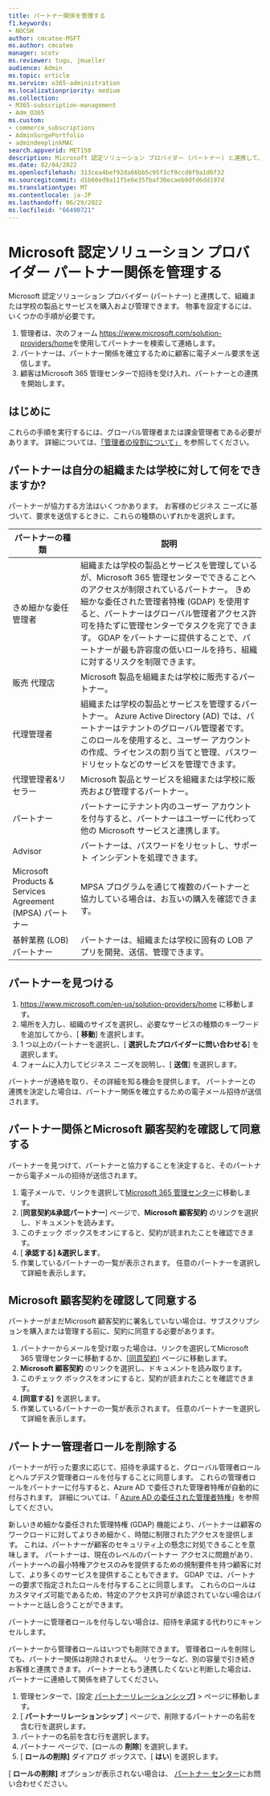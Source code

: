 ```yaml
---
title: パートナー関係を管理する
f1.keywords:
- NOCSH
author: cmcatee-MSFT
ms.author: cmcatee
manager: scotv
ms.reviewer: tugu, jmueller
audience: Admin
ms.topic: article
ms.service: o365-administration
ms.localizationpriority: medium
ms.collection:
- M365-subscription-management
- Adm_O365
ms.custom:
- commerce_subscriptions
- AdminSurgePortfolio
- admindeeplinkMAC
search.appverid: MET150
description: Microsoft 認定ソリューション プロバイダー (パートナー) と連携して、組織または学校の製品とサービスを購入および管理する方法について説明します。
ms.date: 02/04/2022
ms.openlocfilehash: 313cea4bef92da66bb5c95f3cf9ccd0f9a1d6f32
ms.sourcegitcommit: d1b60ed9a11f5e6e35fbaf30ecaeb9dfd6dd197d
ms.translationtype: MT
ms.contentlocale: ja-JP
ms.lasthandoff: 06/29/2022
ms.locfileid: "66490721"
---
```

# <a name="manage-microsoft-certified-solution-provider-partner-relationships"></a>Microsoft 認定ソリューション プロバイダー パートナー関係を管理する

Microsoft 認定ソリューション プロバイダー (パートナー) と連携して、組織または学校の製品とサービスを購入および管理できます。 物事を設定するには、いくつかの手順が必要です。

1. 管理者は、次のフォーム <a href="https://www.microsoft.com/solution-providers/home" target="_blank">https://www.microsoft.com/solution-providers/home</a>を使用してパートナーを検索して連絡します。
2. パートナーは、パートナー関係を確立するために顧客に電子メール要求を送信します。
3. 顧客はMicrosoft 365 管理センターで招待を受け入れ、パートナーとの連携を開始します。

## <a name="before-you-begin"></a>はじめに

これらの手順を実行するには、グローバル管理者または課金管理者である必要があります。 詳細については、[「管理者の役割について」](../admin/add-users/about-admin-roles.md) を参照してください。

## <a name="what-can-a-partner-do-for-my-organization-or-school"></a>パートナーは自分の組織または学校に対して何をできますか?

パートナーが協力する方法はいくつかあります。 お客様のビジネス ニーズに基づいて、要求を送信するときに、これらの種類のいずれかを選択します。

| パートナーの種類 | 説明 |
| ------ | ------------------- |
| きめ細かな委任管理者 | 組織または学校の製品とサービスを管理しているが、Microsoft 365 管理センターでできることへのアクセスが制限されているパートナー。 きめ細かな委任された管理者特権 (GDAP) を使用すると、パートナーはグローバル管理者アクセス許可を持たずに管理センターでタスクを完了できます。 GDAP をパートナーに提供することで、パートナーが最も許容度の低いロールを持ち、組織に対するリスクを制限できます。 |
| 販売 代理店 | Microsoft 製品を組織または学校に販売するパートナー。 |
| 代理管理者 | 組織または学校の製品とサービスを管理するパートナー。 Azure Active Directory (AD) では、パートナーはテナントのグローバル管理者です。 このロールを使用すると、ユーザー アカウントの作成、ライセンスの割り当てと管理、パスワードリセットなどのサービスを管理できます。 |
| 代理管理者&リセラー | Microsoft 製品とサービスを組織または学校に販売および管理するパートナー。 |
| パートナー | パートナーにテナント内のユーザー アカウントを付与すると、パートナーはユーザーに代わって他の Microsoft サービスと連携します。 |
| Advisor | パートナーは、パスワードをリセットし、サポート インシデントを処理できます。 |
| Microsoft Products & Services Agreement (MPSA) パートナー | MPSA プログラムを通じて複数のパートナーと協力している場合は、お互いの購入を確認できます。 |
| 基幹業務 (LOB) パートナー | パートナーは、組織または学校に固有の LOB アプリを開発、送信、管理できます。 |

## <a name="find-a-partner"></a>パートナーを見つける

1. <a href="https://www.microsoft.com/en-us/solution-providers/home" target="_blank">https://www.microsoft.com/en-us/solution-providers/home</a> に移動します。
2. 場所を入力し、組織のサイズを選択し、必要なサービスの種類のキーワードを追加してから、[ **移動**] を選択します。
3. 1 つ以上のパートナーを選択し、[ **選択したプロバイダーに問い合わせる**] を選択します。
4. フォームに入力してビジネス ニーズを説明し、[ **送信**] を選択します。

パートナーが連絡を取り、その詳細を知る機会を提供します。 パートナーとの連携を決定した場合は、パートナー関係を確立するための電子メール招待が送信されます。

## <a name="review-and-accept-a-partner-relationship-and-microsoft-customer-agreement"></a>パートナー関係とMicrosoft 顧客契約を確認して同意する

パートナーを見つけて、パートナーと協力することを決定すると、そのパートナーから電子メールの招待が送信されます。

1. 電子メールで、リンクを選択して<a href="https://go.microsoft.com/fwlink/p/?linkid=2024339" target="_blank">Microsoft 365 管理センター</a>に移動します。
2. [**同意契約&承認パートナー**] ページで、**Microsoft 顧客契約** のリンクを選択し、ドキュメントを読みます。
3. このチェック ボックスをオンにすると、契約が読まれたことを確認できます。
4. [ **承認する] &選択します**。
5. 作業しているパートナーの一覧が表示されます。 任意のパートナーを選択して詳細を表示します。

## <a name="review-and-accept-a-microsoft-customer-agreement"></a>Microsoft 顧客契約を確認して同意する

パートナーがまだMicrosoft 顧客契約に署名していない場合は、サブスクリプションを購入または管理する前に、契約に同意する必要があります。

1. パートナーからメールを受け取った場合は、リンクを選択してMicrosoft 365 管理センターに移動するか、[<a href="https://go.microsoft.com/fwlink/?linkid=2116573" target="_blank">同意契約</a>] ページに移動します。
2. **Microsoft 顧客契約** のリンクを選択し、ドキュメントを読み取ります。
3. このチェック ボックスをオンにすると、契約が読まれたことを確認できます。
4. **[同意する]** を選択します。
5. 作業しているパートナーの一覧が表示されます。 任意のパートナーを選択して詳細を表示します。

## <a name="remove-partner-admin-roles"></a>パートナー管理者ロールを削除する

パートナーが行った要求に応じて、招待を承諾すると、グローバル管理者ロールとヘルプデスク管理者ロールを付与することに同意します。 これらの管理者ロールをパートナーに付与すると、Azure AD で委任された管理者特権が自動的に付与されます。 詳細については、「 [Azure AD の委任された管理者特権](/partner-center/customers_revoke_admin_privileges#delegated-admin-privileges-in-azure-ad)」を参照してください。

新しいきめ細かな委任された管理特権 (GDAP) 機能により、パートナーは顧客のワークロードに対してよりきめ細かく、時間に制限されたアクセスを提供します。 これは、パートナーが顧客のセキュリティ上の懸念に対処できることを意味します。 パートナーは、現在のレベルのパートナー アクセスに問題があり、パートナーへの最小特権アクセスのみを提供するための規制要件を持つ顧客に対して、より多くのサービスを提供することもできます。 GDAP では、パートナーの要求で指定されたロールを付与することに同意します。 これらのロールはカスタマイズ可能であるため、特定のアクセス許可が承認されていない場合はパートナーと話し合うことができます。

パートナーに管理者ロールを付与しない場合は、招待を承諾する代わりにキャンセルします。

パートナーから管理者ロールはいつでも削除できます。 管理者ロールを削除しても、パートナー関係は削除されません。 リセラーなど、別の容量で引き続きお客様と連携できます。 パートナーともう連携したくないと判断した場合は、パートナーに連絡して関係を終了してください。

1. 管理センターで、[設定 <a href="https://go.microsoft.com/fwlink/p/?linkid=2074649" target="_blank">パートナーリレーションシップ</a>**]** >  ページに移動します。
2. [ **パートナーリレーションシップ** ] ページで、削除するパートナーの名前を含む行を選択します。
3. パートナーの名前を含む行を選択します。
4. パートナー ページで、[ロールの **削除**] を選択します。
5. [ **ロールの削除]** ダイアログ ボックスで、[ **はい**] を選択します。

[ **ロールの削除]** オプションが表示されない場合は、 [パートナー センター](https://partner.microsoft.com/support)にお問い合わせください。
